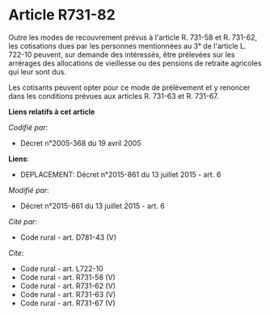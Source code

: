 # Article R731-82

Outre les modes de recouvrement prévus à l'article R. 731-58 et R. 731-62, les cotisations dues par les personnes mentionnées
au 3° de l'article L. 722-10 peuvent, sur demande des intéressés, être prélevées sur les arrérages des allocations de
vieillesse ou des pensions de retraite agricoles qui leur sont dus. 

Les cotisants peuvent opter pour ce mode de prélèvement et y renoncer dans les conditions prévues aux articles R. 731-63 et
R. 731-67.

**Liens relatifs à cet article**

_Codifié par_:

  - Décret n°2005-368 du 19 avril 2005

**Liens**:

  - DEPLACEMENT: Décret n°2015-861 du 13 juillet 2015 - art. 6

_Modifié par_:

  - Décret n°2015-861 du 13 juillet 2015 - art. 6

_Cité par_:

  - Code rural - art. D781-43 (V)

_Cite_:

  - Code rural - art. L722-10
  - Code rural - art. R731-58 (V)
  - Code rural - art. R731-62 (V)
  - Code rural - art. R731-63 (V)
  - Code rural - art. R731-67 (V)
